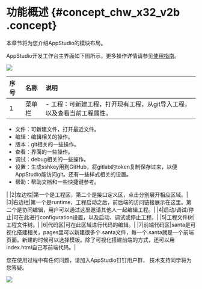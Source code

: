 # 功能概述 {#concept_chw_x32_v2b .concept}

本章节将为您介绍AppStudio的模块布局。

AppStudio开发工作台主界面如下图所示，更多操作详情请参见[使用指南](cn.zh-CN/使用指南/AppStudio/使用指南/创建工程.md#)。

![](http://static-aliyun-doc.oss-cn-hangzhou.aliyuncs.com/assets/img/17725/15345604829595_zh-CN.png)

|序号|名称|说明|
|:-|:-|:-|
|1|菜单栏| -   工程：可新建工程，打开现有工程，从git导入工程，以及查看当前工程属性。
-   文件：可新建文件，打开最近文件。
-   编辑：编辑相关的操作。
-   版本：git相关的一些操作。
-   查看：界面的一些操作。
-   调试：debug相关的一些操作。
-   设置：生成sshkey用到GitHub，将gitlab的token复制保存过来，以便AppStudio能访问git。还有一些样式相关的设置。
-   帮助：帮助文档和一些快捷键参考。

 |
|2|左边栏|第一个是工程区，第二个是接口定义区，点击分别展开相应区域。|
|3|右边栏|第一个是runtime，工程启动之后，前后端的访问链接展示在这里。第二个是协同编辑，用户可以通过这里邀请其他人一起编辑工程。|
|4|启动/调试/停止|可在此进行configuration设置，以及启动、调试或停止工程。|
|5|工程文件树|工程文件树。|
|6|代码区|可在此区域进行代码的编辑。|
|7|前端代码区|santa是可视化搭建相关，pages里可以新建很多个.santa文件，每一个.santa就是一个前端页面。新建的时候可以选择模板。除了可视化搭建前端的方式，还可以用index.html自己写前端代码。|

您在使用过程中有任何问题，请加入AppStudio钉钉用户群， 技术支持同学将为您答疑。

![](http://static-aliyun-doc.oss-cn-hangzhou.aliyuncs.com/assets/img/17725/15345604829667_zh-CN.png)

